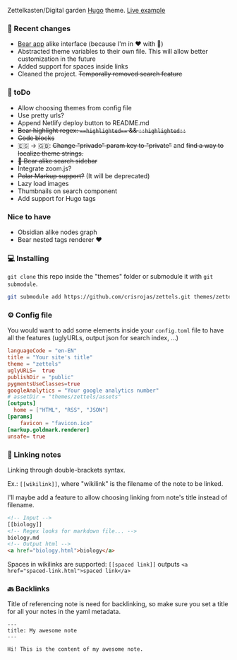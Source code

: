 Zettelkasten/Digital garden [Hugo](https://gohugo.io/) theme. [Live example](https://notas.cristian.lat)

### 🚨 Recent changes

- [Bear app](https://bear.app) alike interface (because I'm in ❤️ with 🐻)
- Abstracted theme variables to their own file. This will allow better customization in the future
- Added support for spaces inside links
- Cleaned the project. <s>Temporally removed search feature</s>

### 🚧 toDo

- Allow choosing themes from config file
- Use pretty urls?
- Append Netlify deploy button to README.md
- <s>Bear highlight regex: `==highlighted==` && `::highlighted::`</s>
- <s>Code blocks</s>
- 🇪🇸 → 🇬🇧: <s>Change "privado" param key to "private"</s> and <s>find a way to localize theme strings.</s>
- <s>🐻 Bear alike search sidebar</s>
- Integrate zoom.js?
- <s>Polar Markup support?</s> (It will be deprecated)
- Lazy load images
- Thumbnails on search component
- Add support for Hugo tags

### Nice to have

- Obsidian alike nodes graph
- Bear nested tags renderer ❤️

### 💻 Installing

`git clone` this repo inside the "themes" folder or submodule it with `git submodule`.


```bash
git submodule add https://github.com/crisrojas/zettels.git themes/zettels
```

### ⚙️ Config file

You would want to add some elements inside your `config.toml` file to have all the features (uglyURLs, output json for search index, ...)

```toml
languageCode = "en-EN"
title = "Your site's title"
theme = "zettels"
uglyURLS=  true
publishDir = "public"
pygmentsUseClasses=true
googleAnalytics = "Your google analytics number"
# assetDir = "themes/zettels/assets"
[outputs]
  home = ["HTML", "RSS", "JSON"]
[params]
    favicon = "favicon.ico"
[markup.goldmark.renderer]
unsafe= true
```

### 🔗 Linking notes

Linking through double-brackets syntax. 

Ex.: `[[wikilink]]`, where "wikilink" is the filename of the note to be linked.

I'll maybe add a feature to allow choosing linking from note's title instead of filename.

```html
<!-- Input -->
[[biology]]
<!-- Regex looks for markdown file... -->
biology.md
<!-- Output html -->
<a href="biology.html">biology</a>
```

Spaces in wikilinks are supported: `[[spaced link]]` outputs `<a href="spaced-link.html">spaced link</a>`

### 🔙 Backlinks

Title of referencing note is need for backlinking, so make sure you set a title for all your notes in the yaml metadata.

```
---
title: My awesome note
---

Hi! This is the content of my awesome note.
```
